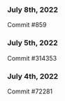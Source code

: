 ### July 8th, 2022

Commit #859

### July 5th, 2022

Commit #314353


### July 4th, 2022

Commit #72281
